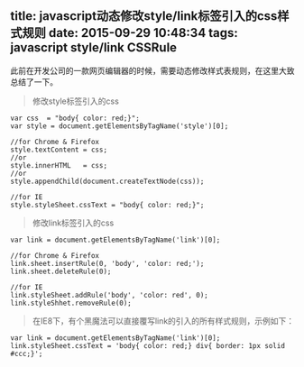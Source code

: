 title: javascript动态修改style/link标签引入的css样式规则
date: 2015-09-29 10:48:34
tags: javascript style/link CSSRule
---
此前在开发公司的一款网页编辑器的时候，需要动态修改样式表规则，在这里大致总结了一下。

>修改style标签引入的css

    var css  = "body{ color: red;}";
    var style = document.getElementsByTagName('style')[0];

    //for Chrome & Firefox
    style.textContent = css;
    //or
    style.innerHTML   = css;
    //or
    style.appendChild(document.createTextNode(css));

    //for IE
    style.styleSheet.cssText = "body{ color: red;}";

>修改link标签引入的css

    var link = document.getElementsByTagName('link')[0];

    //for Chrome & Firefox
    link.sheet.insertRule(0, 'body', 'color: red;');
    link.sheet.deleteRule(0);

    //for IE
    link.styleSheet.addRule('body', 'color: red', 0);
    link.styleShhet.removeRule(0);

>在IE8下，有个黑魔法可以直接覆写link的引入的所有样式规则，示例如下：

    var link = document.getElementsByTagName('link')[0];
    link.styleSheet.cssText = 'body{ color: red;} div{ border: 1px solid #ccc;}';